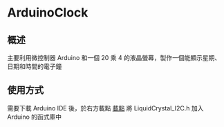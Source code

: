 # ArduinoClock
## 概述
主要利用微控制器 Arduino 和一個 20 乘 4 的液晶螢幕，製作一個能顯示星期、日期和時間的電子鐘
    
## 使用方式
需要下載 Arduino IDE 後，於右方載點 [載點](https://github.com/johnrickman/LiquidCrystal_I2C) 將 LiquidCrystal_I2C.h 加入 Arduino 的函式庫中    
